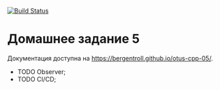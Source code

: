 [![Build Status](
  https://travis-ci.com/bergentroll/otus-cpp-05.svg?branch=master
)](https://travis-ci.com/bergentroll/otus-cpp-05)

# Домашнее задание 5

Документация доступна на <https://bergentroll.github.io/otus-cpp-05/>.

- TODO Observer;
- TODO CI/CD;
